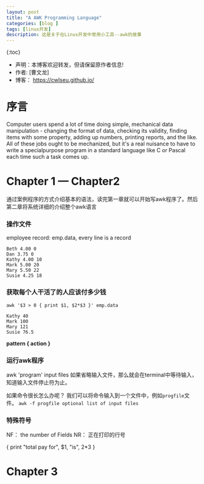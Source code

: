```yaml
---
layout: post
title: "A AWK Programming Language"
categories: [blog ]
tags: [linux开发]
description: 这是关于在Linux开发中常用小工具--awk的故事
---
```

{:toc}

- 声明：本博客欢迎转发，但请保留原作者信息!
- 作者: [曹文龙]
- 博客： <https://cwlseu.github.io/>

# 序言

Computer users spend a lot of time doing simple, mechanical data manipulation - changing the format of data, checking its validity, finding items with some property, adding up numbers, printing reports, and the like. All of these jobs ought to be mechanized, but it's a real nuisance to have to write a specialpurpose
program in a standard language like C or Pascal each time such a task comes up.

# Chapter 1 — Chapter2
通过案例程序的方式介绍基本的语法，读完第一章就可以开始写awk程序了。然后第二章将系统详细的介绍整个awk语言

### 操作文件
employee record: emp.data, every line is a record
   
    Beth 4.00 0
    Dan 3.75 0
    Kathy 4.00 10
    Mark 5.00 20
    Mary 5.50 22
    Susie 4.25 18

### 获取每个人干活了的人应该付多少钱
   `awk '$3 > 0 { print $1, $2*$3 }' emp.data`

    Kathy 40
    Mark 100
    Mary 121
    Susie 76.5

**pattern { action }**

### 运行awk程序
awk 'program' input files
如果省略输入文件，那么就会在terminal中等待输入，知道输入文件停止符为止。

如果命令很长怎么办呢？
我们可以将命令输入到一个文件中，例如`progfile`文件。
`awk -f progfile optional list of input files`

### 特殊符号

NF： the number of Fields
NR： 正在打印的行号

{ print "total pay for", $1, "is", $2*$3 }


























# Chapter 3
